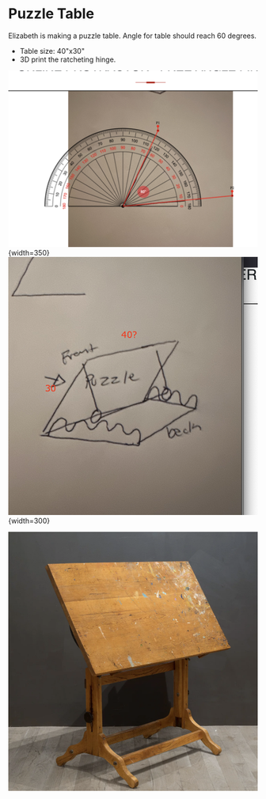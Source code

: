 # Puzzle Table

Elizabeth is making a puzzle table. Angle for table should reach 60 degrees.

- Table size: 40"x30"
- 3D print the ratcheting hinge. 

![](./images/angle.png){width=350}
![](./images/drawing.png){width=300}

![](./images/drafting-table.png)

